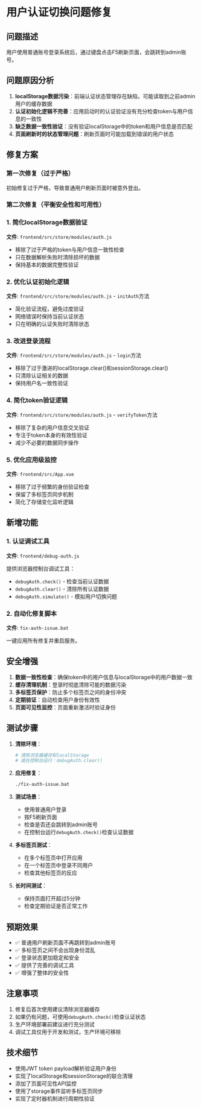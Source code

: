 # 用户认证切换问题修复

## 问题描述

用户使用普通账号登录系统后，通过键盘点击F5刷新页面，会跳转到admin账号。

## 问题原因分析

1. **localStorage数据污染**：前端认证状态管理存在缺陷，可能读取到之前admin用户的缓存数据
2. **认证初始化逻辑不完善**：应用启动时的认证验证没有充分检查token与用户信息的一致性
3. **缺乏数据一致性验证**：没有验证localStorage中的token和用户信息是否匹配
4. **页面刷新时的状态管理问题**：刷新页面时可能加载到错误的用户状态

## 修复方案

### 第一次修复（过于严格）
初始修复过于严格，导致普通用户刷新页面时被意外登出。

### 第二次修复（平衡安全性和可用性）

### 1. 简化localStorage数据验证

**文件**: `frontend/src/store/modules/auth.js`

- 移除了过于严格的token与用户信息一致性检查
- 只在数据解析失败时清除损坏的数据
- 保持基本的数据完整性验证

### 2. 优化认证初始化逻辑

**文件**: `frontend/src/store/modules/auth.js` - `initAuth`方法

- 简化验证流程，避免过度验证
- 网络错误时保持当前认证状态
- 只在明确的认证失败时清除状态

### 3. 改进登录流程

**文件**: `frontend/src/store/modules/auth.js` - `login`方法

- 移除了过于激进的localStorage.clear()和sessionStorage.clear()
- 只清除认证相关的数据
- 保持用户名一致性验证

### 4. 简化token验证逻辑

**文件**: `frontend/src/store/modules/auth.js` - `verifyToken`方法

- 移除了复杂的用户信息交叉验证
- 专注于token本身的有效性验证
- 减少不必要的数据同步操作

### 5. 优化应用级监控

**文件**: `frontend/src/App.vue`

- 移除了过于频繁的身份验证检查
- 保留了多标签页同步机制
- 简化了存储变化监听逻辑

## 新增功能

### 1. 认证调试工具

**文件**: `frontend/debug-auth.js`

提供浏览器控制台调试工具：
- `debugAuth.check()` - 检查当前认证数据
- `debugAuth.clear()` - 清除所有认证数据  
- `debugAuth.simulate()` - 模拟用户切换问题

### 2. 自动化修复脚本

**文件**: `fix-auth-issue.bat`

一键应用所有修复并重启服务。

## 安全增强

1. **数据一致性检查**：确保token中的用户信息与localStorage中的用户数据一致
2. **缓存清理机制**：登录时彻底清除可能的数据污染
3. **多标签页保护**：防止多个标签页之间的身份冲突
4. **定期验证**：自动检查用户身份有效性
5. **页面可见性监控**：页面重新激活时验证身份

## 测试步骤

1. **清除环境**：
   ```bash
   # 清除浏览器缓存和localStorage
   # 或在控制台运行：debugAuth.clear()
   ```

2. **应用修复**：
   ```bash
   ./fix-auth-issue.bat
   ```

3. **测试场景**：
   - 使用普通用户登录
   - 按F5刷新页面
   - 检查是否还会跳转到admin账号
   - 在控制台运行`debugAuth.check()`检查认证数据

4. **多标签页测试**：
   - 在多个标签页中打开应用
   - 在一个标签页中登录不同用户
   - 检查其他标签页的反应

5. **长时间测试**：
   - 保持页面打开超过5分钟
   - 检查定期验证是否正常工作

## 预期效果

- ✅ 普通用户刷新页面不再跳转到admin账号
- ✅ 多标签页之间不会出现身份混乱
- ✅ 登录状态更加稳定和安全
- ✅ 提供了完善的调试工具
- ✅ 增强了整体的安全性

## 注意事项

1. 修复后首次使用建议清除浏览器缓存
2. 如果仍有问题，可使用`debugAuth.check()`检查认证状态
3. 生产环境部署前建议进行充分测试
4. 调试工具仅用于开发和测试，生产环境可移除

## 技术细节

- 使用JWT token payload解析验证用户身份
- 实现了localStorage和sessionStorage的联合清理
- 添加了页面可见性API监控
- 使用了storage事件监听多标签页同步
- 实现了定时器机制进行周期性验证